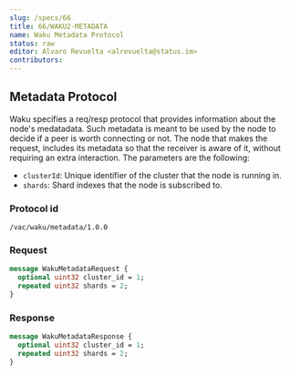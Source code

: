```yaml
---
slug: /specs/66
title: 66/WAKU2-METADATA
name: Waku Metadata Protocol
status: raw
editor: Alvaro Revuelta <alrevuelta@status.im>
contributors:
---
```


## Metadata Protocol

Waku specifies a req/resp protocol that provides information about the node's medatadata. Such metadata is meant to be used
by the node to decide if a peer is worth connecting or not. The node that makes the request, includes its metadata
so that the receiver is aware of it, without requiring an extra interaction. The parameters are the following:
* `clusterId`: Unique identifier of the cluster that the node is running in.
* `shards`: Shard indexes that the node is subscribed to.


### Protocol id

`/vac/waku/metadata/1.0.0`

### Request

```proto
message WakuMetadataRequest {
  optional uint32 cluster_id = 1;
  repeated uint32 shards = 2;
}
```

### Response

```proto
message WakuMetadataResponse {
  optional uint32 cluster_id = 1;
  repeated uint32 shards = 2;
}
```
